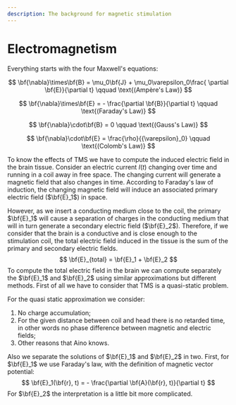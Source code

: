 ```yaml
---
description: The background for magnetic stimulation
---
```


# Electromagnetism

Everything starts with the four Maxwell's equations:

$$
\bf{\nabla}\times\bf{B} = \mu_0\bf{J} + \mu_0\varepsilon_0\frac{ \partial \bf{E}}{\partial t} \qquad \text{(Ampère's Law)}
$$

$$
\bf{\nabla}\times\bf{E} = - \frac{\partial \bf{B}}{\partial t} \qquad \text{(Faraday's Law)}
$$

$$
\bf{\nabla}\cdot\bf{B} = 0 \qquad \text{(Gauss's Law)}
$$

$$
\bf{\nabla}\cdot\bf{E} = \frac{\rho}{{\varepsilon}_0} \qquad \text{(Colomb's Law)}
$$

To know the effects of TMS we have to compute the induced electric field in the brain tissue. Consider an electric current  $I(t)$ changing over time and running in a coil away in free space. The changing current will generate a magnetic field that also changes in time. According to Faraday's law of induction, the changing magnetic field will induce an associated primary electric field ($\bf{E}_1$) in space.	

However, as we insert a conducting medium close to the coil, the primary $\bf{E}_1$ will cause a separation of charges in the conducting medium that will in turn generate a secondary electric field ($\bf{E}_2$). Therefore, if we consider that the brain is a conductive and is close enough to the stimulation coil, the total electric field induced in the tissue is the sum of the primary and secondary electric fields.
$$
\bf{E}_{total} = \bf{E}_1 + \bf{E}_2
$$
To compute the total electric field in the brain we can compute separately the $\bf{E}_1$ and $\bf{E}_2$ using similar approximations but different methods. First of all we have to consider that TMS is a quasi-static problem.

For the quasi static approximation we consider:

1. No charge accumulation;
2. For the given distance between coil and head there is no retarded time, in other words no phase difference between magnetic and electric fields;
3. Other reasons that Aino knows.

Also we separate the solutions of $\bf{E}_1$ and $\bf{E}_2$ in two. First, for $\bf{E}_1$ we use Faraday's law, with the definition of magnetic vector potential:
$$
\bf{E}_1(\bf{r}, t) = - \frac{\partial \bf{A}(\bf{r}, t)}{\partial t}
$$
For $\bf{E}_2$ the interpretation is a little bit more complicated.